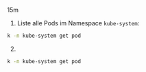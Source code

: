 15m
1. Liste alle Pods im Namespace `kube-system`:

```sh
k -n kube-system get pod
```

2.

```sh
k -n kube-system get pod
```
